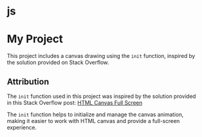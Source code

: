 # js

# My Project

This project includes a canvas drawing using the `init` function, inspired by the solution provided on Stack Overflow.

## Attribution

The `init` function used in this project was inspired by the solution provided in this Stack Overflow post:
[HTML Canvas Full Screen](https://stackoverflow.com/questions/4037212/html-canvas-full-screen)

The `init` function helps to initialize and manage the canvas animation, making it easier to work with HTML canvas and provide a full-screen experience.
